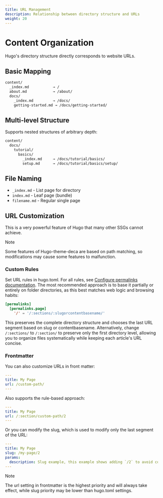 ```yaml
---
title: URL Management
description: Relationship between directory structure and URLs
weight: 20
---
```


# Content Organization

Hugo's directory structure directly corresponds to website URLs.

## Basic Mapping

```txt
content/
  _index.md           → /
  about.md            → /about/
  docs/
    _index.md         → /docs/
    getting-started.md → /docs/getting-started/
```

## Multi-level Structure

Supports nested structures of arbitrary depth:

```txt
content/
  docs/
    tutorial/
      basics/
        _index.md     → /docs/tutorial/basics/
        setup.md      → /docs/tutorial/basics/setup/
```

## File Naming

- `_index.md` - List page for directory
- `index.md` - Leaf page (bundle)
- `filename.md` - Regular single page

## URL Customization

This is a very powerful feature of Hugo that many other SSGs cannot achieve.

> [!NOTE]  
> Some features of Hugo-theme-deca are based on path matching, so modifications may cause some features to malfunction.

### Custom Rules

Set URL rules in hugo.toml. For all rules, see [Configure permalinks documentation](https://gohugo.io/configuration/permalinks/). The most recommended approach is to base it partially or entirely on folder directories, as this best matches web logic and browsing habits:

```toml
[permalinks]
  [permalinks.page]
    '/' = '/:sections/:slugorcontentbasename/'
```

This preserves the complete directory structure and chooses the last URL segment based on slug or contentbasename. Alternatively, change `/:sections/` to `/:section/` to preserve only the first directory level, allowing you to organize files systematically while keeping each article's URL concise.

### Frontmatter

You can also customize URLs in front matter:

```yaml
---
title: My Page
url: /custom-path/
---
```

Also supports the rule-based approach:

```yaml
---
title: My Page
url: /:section/custom-path/2
---
```

Or you can modify the slug, which is used to modify only the last segment of the URL:

```yaml
---
title: My Page
slug: /my-page/2
params:
  description: Slug example, this example shows adding `/2` to avoid collision with pages of the same name
---
```

> [!NOTE]  
> The url setting in frontmatter is the highest priority and will always take effect, while slug priority may be lower than hugo.toml settings.